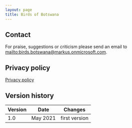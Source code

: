 ```yaml
---
layout: page
title: Birds of Botswana
---
```


## Contact

For praise, suggestions or criticism please send an email to <mailto:birds.botswana@markus.onmicrosoft.com>.

## Privacy policy

[Privacy policy](privacy-policy.html)

## Version history

| Version | Date     | Changes       |
| ------- | -------- | ------------- |
| 1.0     | May 2021 | first version |
